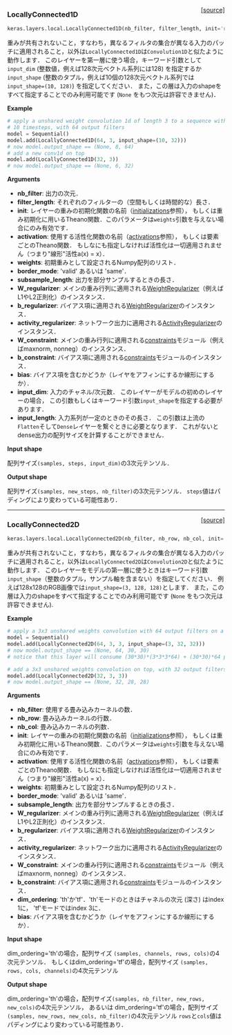 
<span style="float:right;">[[source]](https://github.com/fchollet/keras/blob/master/keras/layers/local.py#L10)</span>
### LocallyConnected1D

```python
keras.layers.local.LocallyConnected1D(nb_filter, filter_length, init='uniform', activation='linear', weights=None, border_mode='valid', subsample_length=1, W_regularizer=None, b_regularizer=None, activity_regularizer=None, W_constraint=None, b_constraint=None, bias=True, input_dim=None, input_length=None)
```

重みが共有されないこと，すなわち，異なるフィルタの集合が異なる入力のパッチに適用されること，以外は`LocallyConnected1D`は`Convolution1D`と似たように動作します．
このレイヤーを第一層に使う場合，キーワード引数として`input_dim` (整数値，例えば128次元ベクトル系列には128) を指定するか`input_shape` (整数のタプル，例えば10個の128次元ベクトル系列では`input_shape=(10, 128)`) を指定してください．
また，この層は入力のshapeをすべて指定することでのみ利用可能です (`None` をもつ次元は許容できません)．

__Example__


```python
# apply a unshared weight convolution 1d of length 3 to a sequence with
# 10 timesteps, with 64 output filters
model = Sequential()
model.add(LocallyConnected1D(64, 3, input_shape=(10, 32)))
# now model.output_shape == (None, 8, 64)
# add a new conv1d on top
model.add(LocallyConnected1D(32, 3))
# now model.output_shape == (None, 6, 32)
```

__Arguments__

- __nb_filter__: 出力の次元．
- __filter_length__: それぞれのフィルターの（空間もしくは時間的な）長さ．
- __init__: レイヤーの重みの初期化関数の名前（[initializations](../initializations.md)参照），
  もしくは重み初期化に用いるTheano関数．このパラメータは`weights`引数を与えない場合にのみ有効です．
- __activation__: 使用する活性化関数の名前（[activations](../activations.md)参照），
  もしくは要素ごとのTheano関数．
  もしなにも指定しなければ活性化は一切適用されません（つまり"線形"活性a(x) = x）．
- __weights__: 初期重みとして設定されるNumpy配列のリスト．
- __border_mode__: 'valid' あるいは 'same'．
- __subsample_length__: 出力を部分サンプルするときの長さ．
- __W_regularizer__: メインの重み行列に適用される[WeightRegularizer](../regularizers.md)（例えばL1やL2正則化）のインスタンス．
- __b_regularizer__: バイアス項に適用される[WeightRegularizer](../regularizers.md)のインスタンス．
- __activity_regularizer__: ネットワーク出力に適用される[ActivityRegularizer](../regularizers.md)のインスタンス．
- __W_constraint__: メインの重み行列に適用される[constraints](../constraints.md)モジュール（例えばmaxnorm, nonneg）のインスタンス．
- __b_constraint__: バイアス項に適用される[constraints](../constraints.md)モジュールのインスタンス．
- __bias__: バイアス項を含むかどうか（レイヤをアフィンにするか線形にするか）．
- __input_dim__: 入力のチャネル/次元数．
  このレイヤーがモデルの初めのレイヤーの場合，
  この引数もしくはキーワード引数`input_shape`を指定する必要があります．
- __input_length__: 入力系列が一定のときのその長さ．
  この引数は上流の`Flatten`そして`Dense`レイヤーを繋ぐときに必要となります．
  これがないとdense出力の配列サイズを計算することができません．

__Input shape__

配列サイズ`(samples, steps, input_dim)`の3次元テンソル．

__Output shape__

配列サイズ`(samples, new_steps, nb_filter)`の3次元テンソル．
`steps`値はパディングにより変わっている可能性あり．

----
<span style="float:right;">[[source]](https://github.com/fchollet/keras/blob/master/keras/layers/local.py#L188)</span>
### LocallyConnected2D

```python
keras.layers.local.LocallyConnected2D(nb_filter, nb_row, nb_col, init='glorot_uniform', activation='linear', weights=None, border_mode='valid', subsample=(1, 1), dim_ordering='default', W_regularizer=None, b_regularizer=None, activity_regularizer=None, W_constraint=None, b_constraint=None, bias=True)
```

重みが共有されないこと，すなわち，異なるフィルタの集合が異なる入力のパッチに適用されること，以外は`LocallyConnected2D`は`Convolution2D`と似たように動作します．
このレイヤーをモデルの第一層に使うときはキーワード引数`input_shape`（整数のタプル，サンプル軸を含まない）を指定してください．
例えば128x128のRGB画像では`input_shape=(3, 128, 128)`とします．
また，この層は入力のshapeをすべて指定することでのみ利用可能です (`None` をもつ次元は許容できません).

__Example__


```python
# apply a 3x3 unshared weights convolution with 64 output filters on a 32x32 image:
model = Sequential()
model.add(LocallyConnected2D(64, 3, 3, input_shape=(3, 32, 32)))
# now model.output_shape == (None, 64, 30, 30)
# notice that this layer will consume (30*30)*(3*3*3*64) + (30*30)*64 parameters

# add a 3x3 unshared weights convolution on top, with 32 output filters:
model.add(LocallyConnected2D(32, 3, 3))
# now model.output_shape == (None, 32, 28, 28)
```

__Arguments__

- __nb_filter__: 使用する畳み込みカーネルの数．
- __nb_row__: 畳み込みカーネルの行数．
- __nb_col__: 畳み込みカーネルの列数．
- __init__: レイヤーの重みの初期化関数の名前（[initializations](../initializations.md)参照），
  もしくは重み初期化に用いるTheano関数．このパラメータは`weights`引数を与えない場合にのみ有効です．
- __activation__: 使用する活性化関数の名前（[activations](../activations.md)参照），
  もしくは要素ごとのTheano関数．
  もしなにも指定しなければ活性化は一切適用されません（つまり"線形"活性a(x) = x）．
- __weights__: 初期重みとして設定されるNumpy配列のリスト．
- __border_mode__: 'valid' あるいは 'same'．
- __subsample_length__: 出力を部分サンプルするときの長さ．
- __W_regularizer__: メインの重み行列に適用される[WeightRegularizer](../regularizers.md)（例えばL1やL2正則化）のインスタンス．
- __b_regularizer__: バイアス項に適用される[WeightRegularizer](../regularizers.md)のインスタンス．
- __activity_regularizer__: ネットワーク出力に適用される[ActivityRegularizer](../regularizers.md)のインスタンス．
- __W_constraint__: メインの重み行列に適用される[constraints](../constraints.md)モジュール（例えばmaxnorm, nonneg）のインスタンス．
- __b_constraint__: バイアス項に適用される[constraints](../constraints.md)モジュールのインスタンス．
- __dim_ordering__: 'th'か'tf'．'th'モードのときはチャネルの次元 (深さ) はindex 1に， 'tf'モードではindex 3に．
- __bias__: バイアス項を含むかどうか（レイヤをアフィンにするか線形にするか）．

__Input shape__

dim_ordering='th'の場合，配列サイズ
`(samples, channels, rows, cols)`の4次元テンソル．
もしくはdim_ordering='tf'の場合，配列サイズ
`(samples, rows, cols, channels)`の4次元テンソル

__Output shape__

dim_ordering='th'の場合，配列サイズ`(samples, nb_filter, new_rows, new_cols)`の4次元テンソル，
あるいは
dim_ordering='tf'の場合，配列サイズ`(samples, new_rows, new_cols, nb_filter)`の4次元テンソル
`rows`と`cols`値はパディングにより変わっている可能性あり．
